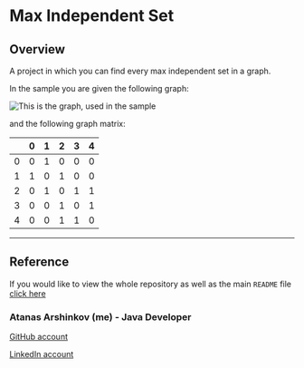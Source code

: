 # Max Independent Set

## Overview

A project in which you can find every max independent set in a graph.

In the sample you are given the following graph:

![This is the graph, used in the sample](https://github.com/aarshinkov/ADS2018Informatics/tree/master/AtanasArshinkov_1601261054/Resources/graph.png)

and the following graph matrix:

|     |  0  |  1  |  2  |  3  |  4  |
| :-- | :-: | :-: | :-: | :-: | --: |
|  0  |  0  |  1  |  0  |  0  |  0  |
|  1  |  1  |  0  |  1  |  0  |  0  |
|  2  |  0  |  1  |  0  |  1  |  1  |
|  3  |  0  |  0  |  1  |  0  |  1  |
|  4  |  0  |  0  |  1  |  1  |  0  |

___

## Reference

If you would like to view the whole repository as well as the main `README` file [click here](https://github.com/aarshinkov/ADS2018Informatics/tree/master/AtanasArshinkov_1601261054)

### Atanas Arshinkov (me) - Java Developer

[GitHub account](https://www.github.com/aarshinkov)

[LinkedIn account](https://www.linkedin.com/in/atanas-arshinkov)